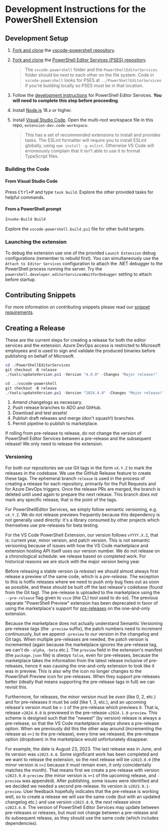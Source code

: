 # Development Instructions for the PowerShell Extension

## Development Setup

1. [Fork and clone][fork] the [vscode-powershell repository](https://github.com/PowerShell/vscode-powershell).

2. [Fork and clone][fork] the [PowerShell Editor Services (PSES) repository](https://github.com/PowerShell/PowerShellEditorServices).
   > The `vscode-powershell` folder and the `PowerShellEditorServices` folder should be next to each other on the file
   > system. Code in `vscode-powershell` looks for PSES at `../PowerShellEditorServices` if you're building locally so
   > PSES must be in that location.

3. Follow the [development instructions](https://github.com/PowerShell/PowerShellEditorServices#development) for
   PowerShell Editor Services. **You will need to complete this step before proceeding**.

4. Install [Node.js](https://nodejs.org/en/) 18.x or higher.

5. Install [Visual Studio Code](https://code.visualstudio.com).
   Open the multi-root workspace file in this repo, `extension-dev.code-workspace`.
   > This has a set of recommended extensions to install and provides tasks.
   > The ESLint formatter will require you to install ESLint globally, using `npm install -g eslint`.
   > Otherwise VS Code will erroneously complain that it isn't able to use it to format TypeScript files.

[fork]: https://help.github.com/articles/fork-a-repo/

### Building the Code

#### From Visual Studio Code

Press <kbd>Ctrl+P</kbd> and type `task build`. Explore the other provided tasks for helpful commands.

#### From a PowerShell prompt

```powershell
Invoke-Build Build
```

Explore the `vscode-powershell.build.ps1` file for other build targets.

### Launching the extension

To debug the extension use one of the provided `Launch Extension` debug configurations (remember to rebuild first).
You can simultaneously use the `Attach to Editor Services` configuration to attach the .NET debugger to the PowerShell process running the server.
Try the `powershell.developer.editorServicesWaitForDebugger` setting to attach before startup.

## Contributing Snippets

For more information on contributing snippets please read our
[snippet requirements](https://github.com/PowerShell/vscode-powershell/blob/main/docs/community_snippets.md#contributing).

## Creating a Release

These are the current steps for creating a release for both the editor services
and the extension. Azure DevOps access is restricted to Microsoft employees and
is used to sign and validate the produced binaries before publishing on behalf
of Microsoft.

```powershell
cd ./PowerShellEditorServices
git checkout -B release
./tools/updateVersion.ps1 -Version "4.0.0" -Changes "Major release!"

cd ../vscode-powershell
git checkout -B release
./tools/updateVersion.ps1 -Version "2024.4.0" -Changes "Major release!"
```

1. Amend changelogs as necessary.
2. Push release branches to ADO and GitHub.
3. Download and test assets!
4. Publish draft releases and merge (don't squash!) branches.
5. Permit pipeline to publish to marketplace.

If rolling from pre-release to release, do not change the version of PowerShell
Editor Services between a pre-release and the subsequent release! We only
need to release the extension.

### Versioning

For both our repositories we use Git tags in the form `vX.Y.Z` to mark the releases in the
codebase. We use the GitHub Release feature to create these tags. The ephemeral branch
`release` is used in the process of creating a release for each repository, primarily for
the Pull Requests and for Azure DevOps triggers. Once the release PRs are merged, the
branch is deleted until used again to prepare the next release. This branch _does not_
mark any specific release, that is the point of the tags.

For PowerShellEditor Services, we simply follow semantic versioning, e.g.
`vX.Y.Z`. We do not release previews frequently because this dependency is not
generally used directly: it's a library consumed by other projects which
themselves use pre-releases for beta testing.

For the VS Code PowerShell Extension, our version follows `vYYYY.X.Z`, that is: current
year, minor version, and patch version. This is not semantic versioning because of issues
with how the VS Code marketplace and extension hosting API itself uses our version number.
We do not release on a chronological schedule: we release based on completed work. For
historical reasons we are stuck with the major version being year.

Before releasing a stable version (a _release_) we should almost always first release a
preview of the same code, which is a _pre-release_. The exception to this is hotfix
releases where we need to push _only_ bug fixes out as soon as possible, and these should
be built off the last release's codebase (found from the Git tag). The pre-release is
uploaded to the marketplace using the `--pre-release` flag given to `vsce` (the CLI tool
used to do so). The previous separate "PowerShell Preview" extension has been deprecated
in favor of using the marketplace's support for [pre-releases][] on the one-and-only
extension.

Because the marketplace does not actually understand Semantic Versioning pre-release tags
(the `-preview` suffix), the patch numbers need to increment continuously, but we append
`-preview` to _our_ version in the changelog and Git tags. When multiple pre-releases are
needed, the patch version is incremented (again because the marketplace ignores the
pre-release tag, we can't do `-alpha`, `-beta` etc.). The `preview` field in
the extension's manifest (the `package.json` file) is _always_ `false`, even for
pre-releases, because the marketplace takes the information from the latest release
inclusive of pre-releases, hence it was causing the one-and-only extension to look like it
was in preview. This is also why the icon no longer changes to the PowerShell Preview icon
for pre-releases. When they support pre-releases better (ideally that means supporting the
pre-release tags in full) we can revisit this.

Furthermore, for releases, the minor version must be _even_ (like 0, 2, etc.) and for
pre-releases it must be _odd_ (like 1, 3, etc.), and an upcoming release's version must be
`n-1` of the pre-release which previews it. That is, release `v2024.0.0` is previewed in
the pre-release `v2024.1.0-preview`. This scheme is designed such that the "newest" (by version)
release is always a pre-release, so that the VS Code marketplace _always_ shows a
pre-release option. When we previously did this the other way around (incrementing the
release as `n+1` to the pre-release), every time we released, the pre-release option
(dropdown) in the marketplace would unfortunately disappear.

[pre-releases]: https://code.visualstudio.com/api/working-with-extensions/publishing-extension#prerelease-extensions

For example, the date is August 23, 2023. The last release was in June, and its version
was `v2023.6.0`. Some significant work has been completed and we want to release the
extension, so the next release will be `v2023.8.0` (the minor version is `n+2` because it
must remain even, it only coincidentally matches the month). That means first we create a
pre-release with version `v2023.9.0-preview` (the minor version is `n+1` of the upcoming
release, and `-preview` was appended). After publishing, some issues were identified and
we decided we needed a second pre-release. Its version is `v2023.9.1-preview`. User
feedback hopefully indicates that the pre-release is working well, so to create a release
we will use the same code (but with an updated changelog etc.) and use version
`v2023.8.0`, the _next_ release since `v2023.6.0`. The version of PowerShell Editor
Services may update between pre-releases or releases, but must not change between a
pre-release and its subsequent release, as they should use the same code (which includes
dependencies).
